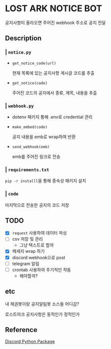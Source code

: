  # LOST ARK NOTICE BOT
공지사항이 올라오면 주어진 webhook 주소로 공지 전달

 ## Description

 ### | `notice.py`
 * `get_notice_code(url)`
    
    현재 목록에 있는 공지사항 게시글 코드를 추출
 * `get_notice(code)`

    주어진 코드의 공지에서 종류, 제목, 내용을 추출

 ### | `webhook.py`
* dotenv 패키지 통해 .env로 credential 관리
* `make_embed(code)`

    공지 내용을 emb로 wrap하여 반환
* `send_webhook(emb)`

    emb를 주어진 링크로 전송


 ### | `requirements.txt`
 `pip -r installl`을 통해 종속성 패키지 설치

 ### | `code`
 마지막으로 전송한 공지의 코드 저장


 ## TODO
- [x] `request` 사용하여 데이터 파싱
- [ ] csv 저장 및 관리
    - 그냥 텍스트로 할까
- [x] 메세지 wrap 하기
- [x] discord webhook으로 post
- [ ] telegram 알림
- [ ] crontab 사용하여 주기적인 작동
    - 해야할까?

## etc
내 채권봇이랑 공지알림봇 소스들 어디감? 

로스트아크 공지사항은 동적인가 정적인가


## Reference
[Discord Python Package](https://discordpy.readthedocs.io/en/stable/api.html)

